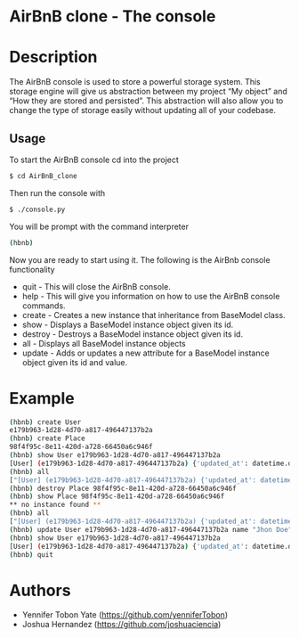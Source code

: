 # AirBnB clone - The console
# Description
The AirBnB console is used to store a powerful storage system. This storage engine will give us abstraction between my project “My object” and “How they are stored and persisted”.
This abstraction will also allow you to change the type of storage easily without updating all of your codebase.
## Usage
To start the AirBnB console cd into the project
```sh
$ cd AirBnB_clone
```
Then run the console with
```sh
$ ./console.py
```
You will be prompt with the command interpreter
```sh
(hbnb)
```
Now you are ready to start using it.
The following is the AirBnb console functionality
* quit - This will close the AirBnB console.
* help - This will give you information on how to use the AirBnB console commands.
* create <BaseModel> - Creates a new instance that inheritance from BaseModel class.
* show <BaseModel> <id> - Displays a BaseModel instance object given its id.
* destroy <BaseModel> <id> - Destroys a BaseModel instance object given its id.
* all <optional><BaseModel> - Displays all BaseModel instance objects
* update <BaseModel> <id> <attribute> <value> - Adds or updates a new attribute for a BaseModel instance object given its id and value.
# Example
```sh
(hbnb) create User
e179b963-1d28-4d70-a817-496447137b2a
(hbnb) create Place
98f4f95c-8e11-420d-a728-66450a6c946f
(hbnb) show User e179b963-1d28-4d70-a817-496447137b2a
[User] (e179b963-1d28-4d70-a817-496447137b2a) {'updated_at': datetime.datetime(2019, 11, 13, 10, 52, 2, 874416), 'id': 'e179b963-1d28-4d70-a817-496447137b2a', 'created_at': datetime.datetime(2019, 11, 13, 10, 52, 2, 874493)}
(hbnb) all
["[User] (e179b963-1d28-4d70-a817-496447137b2a) {'updated_at': datetime.datetime(2019, 11, 13, 10, 52, 2, 874416), 'id': 'e179b963-1d28-4d70-a817-496447137b2a', 'created_at': datetime.datetime(2019, 11, 13, 10, 52, 2, 874493)}", "[Place] (98f4f95c-8e11-420d-a728-66450a6c946f) {'updated_at': datetime.datetime(2019, 11, 13, 10, 52, 12, 718413), 'id': '98f4f95c-8e11-420d-a728-66450a6c946f', 'created_at': datetime.datetime(2019, 11, 13, 10, 52, 12, 718462)}"]
(hbnb) destroy Place 98f4f95c-8e11-420d-a728-66450a6c946f
(hbnb) show Place 98f4f95c-8e11-420d-a728-66450a6c946f
** no instance found **
(hbnb) all
["[User] (e179b963-1d28-4d70-a817-496447137b2a) {'updated_at': datetime.datetime(2019, 11, 13, 10, 52, 2, 874416), 'id': 'e179b963-1d28-4d70-a817-496447137b2a', 'created_at': datetime.datetime(2019, 11, 13, 10, 52, 2, 874493)}"]
(hbnb) update User e179b963-1d28-4d70-a817-496447137b2a name "Jhon Doe"
(hbnb) show User e179b963-1d28-4d70-a817-496447137b2a
[User] (e179b963-1d28-4d70-a817-496447137b2a) {'updated_at': datetime.datetime(2019, 11, 13, 10, 52, 2, 874416), 'id': 'e179b963-1d28-4d70-a817-496447137b2a', 'name': 'Jhon Doe', 'created_at': datetime.datetime(2019, 11, 13, 10, 52, 2, 874493)}
(hbnb) quit
```
# Authors
* Yennifer Tobon Yate (https://github.com/yenniferTobon)
* Joshua Hernandez (https://github.com/joshuaciencia)
